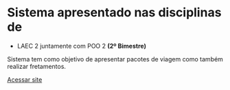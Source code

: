 <div>
  <h1>Sistema apresentado nas disciplinas de </h1>
  <ul><li>LAEC 2 juntamente com POO 2 <b>(2º Bimestre)</b></li> </ul>
  <span>
    <p>Sistema tem como objetivo de apresentar pacotes de viagem como também realizar fretamentos.</p>
    <a href='https://mlopesg.github.io/Prototipo-expresso-nordeste/'>Acessar site</a>
  </span>
</div>
